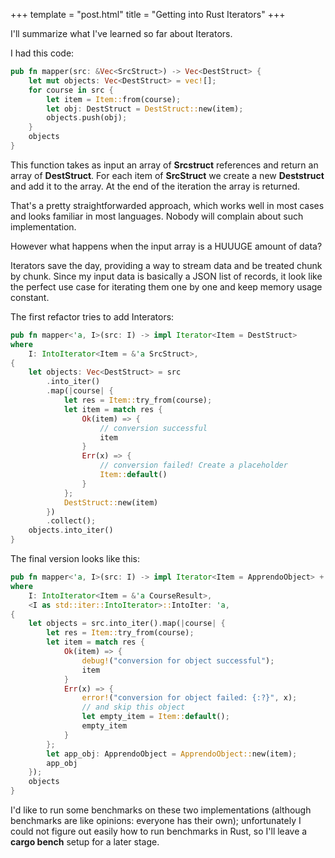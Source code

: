 +++
template = "post.html"
title = "Getting into Rust Iterators"
+++

I'll summarize what I've learned so far about Iterators.

I had this code:
``` rust
pub fn mapper(src: &Vec<SrcStruct>) -> Vec<DestStruct> {
    let mut objects: Vec<DestStruct> = vec![];
    for course in src {
        let item = Item::from(course);
        let obj: DestStruct = DestStruct::new(item);
        objects.push(obj);
    }
    objects
}
```

This function takes as input an array of <strong>Srcstruct</strong> references and return an array of <strong>DestStruct</strong>. For each item of <strong>SrcStruct</strong> we create a new <strong>Deststruct</strong> and add it to the array. At the end of the iteration the array is returned.

That's a pretty straightforwarded approach, which works well in most cases and looks familiar in most languages. Nobody will complain about such implementation.

However what happens when the input array is a HUUUGE amount of data?

Iterators save the day, providing a way to stream data and be treated chunk by chunk. Since my input data is basically a JSON list of records, it look like the perfect use case for iterating them one by one and keep memory usage constant.

The first refactor tries to add Interators:
``` rust
pub fn mapper<'a, I>(src: I) -> impl Iterator<Item = DestStruct>
where
    I: IntoIterator<Item = &'a SrcStruct>,
{
    let objects: Vec<DestStruct> = src
        .into_iter()
        .map(|course| {
            let res = Item::try_from(course);
            let item = match res {
                Ok(item) => {
                    // conversion successful
                    item
                }
                Err(x) => {
                    // conversion failed! Create a placeholder
                    Item::default()
                }
            };
            DestStruct::new(item)
        })
        .collect();
    objects.into_iter()
}
```


The final version looks like this:

``` rust
pub fn mapper<'a, I>(src: I) -> impl Iterator<Item = ApprendoObject> + 'a
where
    I: IntoIterator<Item = &'a CourseResult>,
    <I as std::iter::IntoIterator>::IntoIter: 'a,
{
    let objects = src.into_iter().map(|course| {
        let res = Item::try_from(course);
        let item = match res {
            Ok(item) => {
                debug!("conversion for object successful");
                item
            }
            Err(x) => {
                error!("conversion for object failed: {:?}", x);
                // and skip this object
                let empty_item = Item::default();
                empty_item
            }
        };
        let app_obj: ApprendoObject = ApprendoObject::new(item);
        app_obj
    });
    objects
}
```

I'd like to run some benchmarks on these two implementations (although benchmarks are like opinions: everyone has their own); unfortunately I could not figure out easily how to run benchmarks in Rust, so I'll leave a <strong>cargo bench</strong> setup for a later stage.
